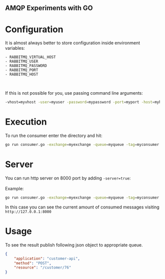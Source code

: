 AMQP Experiments with GO
------------------------

# Configuration
It is almost always better to store configuration inside environment variables:

    - RABBITMQ_VIRTUAL_HOST
    - RABBITMQ_USER
    - RABBITMQ_PASSWORD
    - RABBITMQ_PORT
    - RABBITMQ_HOST

<br />

If this is not possible for you, use passing command line arguments:
``` bash
-vhost=myvhost -user=myuser -password=mypassword -port=myport -host=myhost
```

# Execution
To run the consumer enter the directory and hit:
```bash
go run consumer.go -exchange=myexchange -queue=myqueue -tag=myconsumer
```

# Server
You can run http server on 8000 port by adding `-server=true`:
<br /><br />
Example:
```bash
go run consumer.go -exchange=myexchange -queue=myqueue -tag=myconsumer -server=true
```

In this case you can see the current amount of consumed messages visiting `http://127.0.0.1:8000`

# Usage
To see the result publish following json object to appropriate queue.

```json
{
    "application": "customer-api",
    "method": "POST",
    "resource": "/customer/76"
}
```